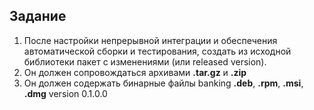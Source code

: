 ## Задание
1. После настройки непрерывной интеграции и обеспечения автоматической сборки и тестирования, создать из исходной библиотеки пакет с изменениями (или released version). 
2. Он должен сопровождаться архивами **.tar.gz** и **.zip**
3. Он должен содержать бинарные файлы banking **.deb**, **.rpm**, **.msi**, **.dmg**
version 0.1.0.0
 
